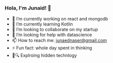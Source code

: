 ### Hola, I'm Junaid! 👋



- 🔭 I’m currently working on react and mongodb
- 🌱 I’m currently learning Kotlin
- 👯 I’m looking to collaborate on my startup
- 🤔 I’m looking for help with datascience
- 📫 How to reach me: junaednaser@gmail.com
- ⚡ Fun fact: whole day spent in thinking
- 🚀🔍 Explroing hidden technlogy

